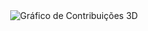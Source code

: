 <div align="center">
  <img src="https://ssr-contributions-svg.vercel.app/_/MH-Ferreira?chart=3dbar&gap=0.6&scale=2&flatten=1&animation=wave&animation_duration=4&animation_delay=0.06&animation_amplitude=24&animation_frequency=0.1&animation_wave_center=0_3&weeks=30&theme=purple" alt="Gráfico de Contribuições 3D" />
</div>
